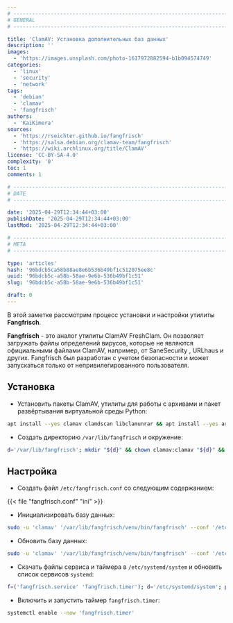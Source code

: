 ```yaml
---
# -------------------------------------------------------------------------------------------------------------------- #
# GENERAL
# -------------------------------------------------------------------------------------------------------------------- #

title: 'ClamAV: Установка дополнительных баз данных'
description: ''
images:
  - 'https://images.unsplash.com/photo-1617972882594-b1b094574749'
categories:
  - 'linux'
  - 'security'
  - 'network'
tags:
  - 'debian'
  - 'clamav'
  - 'fangfrisch'
authors:
  - 'KaiKimera'
sources:
  - 'https://rseichter.github.io/fangfrisch'
  - 'https://salsa.debian.org/clamav-team/fangfrisch'
  - 'https://wiki.archlinux.org/title/ClamAV'
license: 'CC-BY-SA-4.0'
complexity: '0'
toc: 1
comments: 1

# -------------------------------------------------------------------------------------------------------------------- #
# DATE
# -------------------------------------------------------------------------------------------------------------------- #

date: '2025-04-29T12:34:44+03:00'
publishDate: '2025-04-29T12:34:44+03:00'
lastMod: '2025-04-29T12:34:44+03:00'

# -------------------------------------------------------------------------------------------------------------------- #
# META
# -------------------------------------------------------------------------------------------------------------------- #

type: 'articles'
hash: '96bdcb5ca58b88ae8e6b536b49bf1c512075ee8c'
uuid: '96bdcb5c-a58b-58ae-9e6b-536b49bf1c51'
slug: '96bdcb5c-a58b-58ae-9e6b-536b49bf1c51'

draft: 0
---
```


В этой заметке рассмотрим процесс установки и настройки утилиты **Fangfrisch**.

<!--more-->

**Fangfrisch** - это аналог утилиты ClamAV FreshClam. Он позволяет загружать файлы определений вирусов, которые не являются официальными файлами ClamAV, например, от SaneSecurity , URLhaus и других. Fangfrisch был разработан с учетом безопасности и может запускаться только от непривилегированного пользователя.

## Установка

- Установить пакеты ClamAV, утилиты для работы с архивами и пакет развёртывания виртуальной среды Python:

```bash
apt install --yes clamav clamdscan libclamunrar && apt install --yes arj cabextract cpio lhasa lzop nomarch pax unrar unzip && apt install --yes python3-venv
```

- Создать директорию `/var/lib/fangfrisch` и окружение:

```bash
d='/var/lib/fangfrisch'; mkdir "${d}" && chown clamav:clamav "${d}" && cd "${d}" && python3 -m 'venv' 'venv' && source 'venv/bin/activate' && pip install fangfrisch
```

## Настройка

- Создать файл `/etc/fangfrisch.conf` со следующим содержанием:

{{< file "fangfrisch.conf" "ini" >}}

- Инициализировать базу данных:

```bash
sudo -u 'clamav' '/var/lib/fangfrisch/venv/bin/fangfrisch' --conf '/etc/fangfrisch.conf' initdb
```

- Обновить базу данных:

```bash
sudo -u 'clamav' '/var/lib/fangfrisch/venv/bin/fangfrisch' --conf '/etc/fangfrisch.conf' refresh
```

- Скачать файлы сервиса и таймера в `/etc/systemd/system` и обновить список сервисов `systemd`:

```bash
f=('fangfrisch.service' 'fangfrisch.timer'); d='/etc/systemd/system'; p='https://lib.onl/ru/2025/04/96bdcb5c-a58b-58ae-9e6b-536b49bf1c51'; for i in "${f[@]}"; do curl -fsSLo "${d}/${i}" "${p}/${i}"; done; systemctl daemon-reload
```

- Включить и запустить таймер `fangfrisch.timer`:

```bash
systemctl enable --now 'fangfrisch.timer'
```
